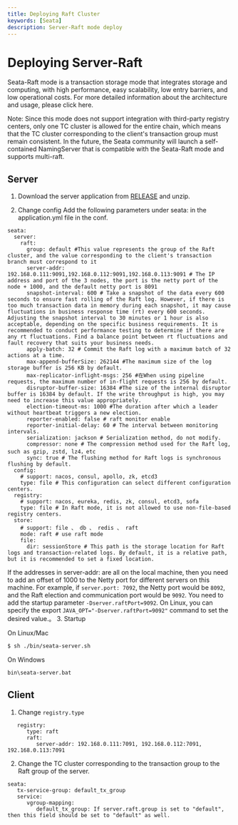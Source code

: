 ```yaml
---
title: Deploying Raft Cluster
keywords: [Seata]
description: Server-Raft mode deploy
---
```


# Deploying Server-Raft
Seata-Raft mode is a transaction storage mode that integrates storage and computing, with high performance, easy scalability, low entry barriers, and low operational costs. For more detailed information about the architecture and usage, please click here.

Note: Since this mode does not support integration with third-party registry centers, only one TC cluster is allowed for the entire chain, which means that the TC cluster corresponding to the client's transaction group must remain consistent. In the future, the Seata community will launch a self-contained NamingServer that is compatible with the Seata-Raft mode and supports multi-raft.

## Server
1. Download the server application from [RELEASE](https://github.com/seata/seata/releases) and unzip. 

2. Change config
Add the following parameters under seata: in the application.yml file in the conf.
```
seata:
  server:
    raft:
      group: default #This value represents the group of the Raft cluster, and the value corresponding to the client's transaction branch must correspond to it
      server-addr: 192.168.0.111:9091,192.168.0.112:9091,192.168.0.113:9091 # The IP address and port of the 3 nodes, the port is the netty port of the node + 1000, and the default netty port is 8091
      snapshot-interval: 600 # Take a snapshot of the data every 600 seconds to ensure fast rolling of the Raft log. However, if there is too much transaction data in memory during each snapshot, it may cause fluctuations in business response time (rt) every 600 seconds. Adjusting the snapshot interval to 30 minutes or 1 hour is also acceptable, depending on the specific business requirements. It is recommended to conduct performance testing to determine if there are any rt fluctuations. Find a balance point between rt fluctuations and fault recovery that suits your business needs.
      apply-batch: 32 # Commit the Raft log with a maximum batch of 32 actions at a time.
      max-append-bufferSize: 262144 #The maximum size of the log storage buffer is 256 KB by default.
      max-replicator-inflight-msgs: 256 #在When using pipeline requests, the maximum number of in-flight requests is 256 by default.
      disruptor-buffer-size: 16384 #The size of the internal disruptor buffer is 16384 by default. If the write throughput is high, you may need to increase this value appropriately.
      election-timeout-ms: 1000 #The duration after which a leader without heartbeat triggers a new election.
      reporter-enabled: false # raft monitor enable
      reporter-initial-delay: 60 # The interval between monitoring intervals.
      serialization: jackson # Serialization method, do not modify.
      compressor: none # The compression method used for the Raft log, such as gzip, zstd, lz4，etc
      sync: true # The flushing method for Raft logs is synchronous flushing by default.
  config:
    # support: nacos, consul, apollo, zk, etcd3
    type: file # This configuration can select different configuration centers.
  registry:
    # support: nacos, eureka, redis, zk, consul, etcd3, sofa
    type: file # In Raft mode, it is not allowed to use non-file-based registry centers.
  store:
    # support: file 、 db 、 redis 、 raft
    mode: raft # use raft mode
    file:
      dir: sessionStore # This path is the storage location for Raft logs and transaction-related logs. By default, it is a relative path, but it is recommended to set a fixed location.
```
If the addresses in server-addr: are all on the local machine, then you need to add an offset of 1000 to the Netty port for different servers on this machine. For example, if `server.port: 7092`, the Netty port would be `8092`, and the Raft election and communication port would be `9092`. You need to add the startup parameter `-Dserver.raftPort=9092`.
On Linux, you can specify the export `JAVA_OPT="-Dserver.raftPort=9092"` command to set the desired value.。
3. Startup

On Linux/Mac

```bash
$ sh ./bin/seata-server.sh
```

On Windows

```cmd
bin\seata-server.bat
```

## Client

1. Change `registry.type`
```
   registry:
      type: raft
      raft:
         server-addr: 192.168.0.111:7091, 192.168.0.112:7091, 192.168.0.113:7091
```
2. Change the TC cluster corresponding to the transaction group to the Raft group of the server.
```
seata:
   tx-service-group: default_tx_group
   service:
      vgroup-mapping:
         default_tx_group: If server.raft.group is set to "default", then this field should be set to "default" as well.
```